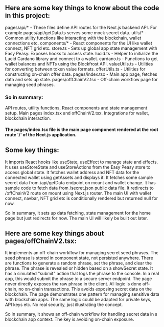 ## Here are some key things to know about the code in this project:

pages/api/* - These files define API routes for the Next.js backend API. For example pages/api/getData.ts serves some mock secret data.
utils/* - Common utility functions like interacting with the blockchain, wallet connections etc.
components/* - React components for the UI like wallet connect, NFT grid etc.
store.ts - Sets up global app state management with Easy Peasy. Exposes hooks to access state.
lucid.ts - Helper to initialize the Lucid Cardano library and connect to a wallet.
cardano.ts - Functions to get wallet balances and NFTs using the Blockfrost API.
valueUtils.ts - Utilities for converting between token value formats.
offerUtils.ts - Utilities for constructing on-chain offer data.
pages/index.tsx - Main app page, fetches data and sets up state.
pages/offChainV2.tsx - Off-chain workflow page for managing seed phrases.

### So in summary:

API routes, utility functions, React components and state management setup.
Main pages index.tsx and offChainV2.tsx.
Integrations for wallet, blockchain interaction.


#### The pages/index.tsx file is the main page component rendered at the root route '/' of the Next.js application.

## Some key things:

It imports React hooks like useState, useEffect to manage state and effects.
It uses useStoreState and useStoreActions from the Easy Peasy store to access global state.
It fetches wallet address and NFT data for the connected wallet using getAssets and displays it.
It fetches some sample secret data from /api/getData endpoint on mount and wallet change.
It has sample code to fetch data from /secret.json public data file.
It redirects to /offChainV2 route on mount using Next.js router.
The main UI with wallet connect, navbar, NFT grid etc is conditionally rendered but returned null for now.

So in summary, it sets up data fetching, state management for the home page but just redirects for now. The main UI will likely be built out later.


## Here are some key things about pages/offChainV2.tsx:

It implements an off-chain workflow for managing secret seed phrases.
The seed phrase is stored in component state, not persisted anywhere.
There are functions to generate a random phrase, set the phrase, and clear the phrase.
The phrase is revealed or hidden based on a showSecret state.
It has a simulated "submit" action that logs the phrase to the console.
In a real app, this would submit the phrase to a secure server endpoint.
The page never directly exposes the raw phrase in the client.
All logic is done off-chain, no on-chain transactions.
This avoids exposing secret data on the blockchain.
The page demonstrates one pattern for managing sensitive data with blockchain apps.
The same logic could be adapted for private keys, API keys etc.
No real security, just illustrating the concept.

So in summary, it shows an off-chain workflow for handling secret data in a blockchain app context. The key is avoiding on-chain exposure.

 
